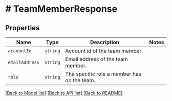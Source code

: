 # # TeamMemberResponse



## Properties

Name | Type | Description | Notes
------------ | ------------- | ------------- | -------------
| `accountId` | ```string``` |  Account id of the team member.  |  |
| `emailAddress` | ```string``` |  Email address of the team member.  |  |
| `role` | ```string``` |  The specific role a member has on the team.  |  |

[[Back to Model list]](../../README.md#models) [[Back to API list]](../../README.md#endpoints) [[Back to README]](../../README.md)

